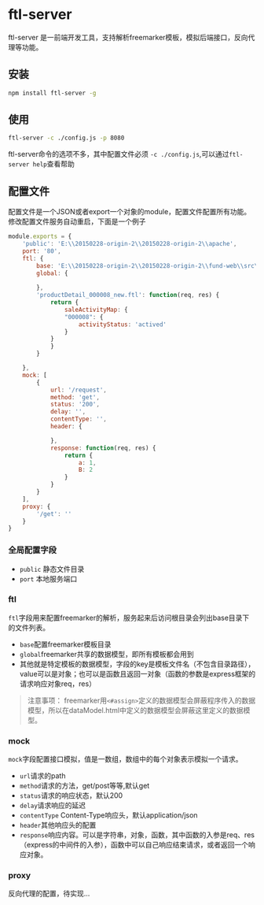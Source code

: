 # ftl-server
ftl-server 是一前端开发工具，支持解析freemarker模板，模拟后端接口，反向代理等功能。

## 安装

```bash
npm install ftl-server -g
```
## 使用

```bash
ftl-server -c ./config.js -p 8080
```

ftl-server命令的选项不多，其中配置文件必须 `-c ./config.js`,可以通过`ftl-server help`查看帮助

## 配置文件

配置文件是一个JSON或者export一个对象的module，配置文件配置所有功能。修改配置文件服务自动重启，下面是一个例子

```js
module.exports = {    
    'public': 'E:\\20150228-origin-2\\20150228-origin-2\\apache',
    port: '80',
    ftl: {
        base: 'E:\\20150228-origin-2\\20150228-origin-2\\fund-web\\src\\main\\webapp\\WEB-INF\\ftl',
        global: {
            
        },
        'productDetail_000008_new.ftl': function(req, res) {
            return {
                saleActivityMap: {
                "000008": {
                    activityStatus: 'actived'
                }
            }
            }
        }

    },
    mock: [
        {
            url: '/request',
            method: 'get',
            status: '200',
            delay: '',
            contentType: '',
            header: {

            },
            response: function(req, res) {
                return { 
                    a: 1,
                    B: 2
                }
            }
        }
    ],
    proxy: {
        '/get': ''
    }
}
```

### 全局配置字段

* `public` 静态文件目录
* `port` 本地服务端口

### ftl

`ftl`字段用来配置freemarker的解析，服务起来后访问根目录会列出base目录下的文件列表。

* `base`配置freemarker模板目录
*  `global`freemarker共享的数据模型，即所有模板都会用到
* 其他就是特定模板的数据模型，字段的key是模板文件名（不包含目录路径），value可以是对象；也可以是函数且返回一对象（函数的参数是express框架的请求响应对象req，res）



> 注意事项： freemarker用`<#assign>`定义的数据模型会屏蔽程序传入的数据模型，所以在dataModel.html中定义的数据模型会屏蔽这里定义的数据模型。  

### mock

`mock`字段配置接口模拟，值是一数组，数组中的每个对象表示模拟一个请求。

* `url`请求的path
* `method`请求的方法，get/post等等,默认get
* `status`请求的响应状态，默认200
* `delay`请求响应的延迟
* `contentType` Content-Type响应头，默认application/json
* `header`其他响应头的配置
* `response`响应内容。可以是字符串，对象，函数，其中函数的入参是req、res（express的中间件的入参），函数中可以自己响应结束请求，或者返回一个响应对象。

### proxy

反向代理的配置，待实现...
